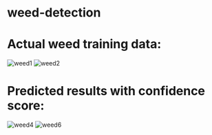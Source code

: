 # weed-detection
# Actual weed training data:
![weed1](https://github.com/lehen20/weed-detection/assets/98393493/92fc1db4-7586-49fc-b903-ebbe38ca3838)
![weed2](https://github.com/lehen20/weed-detection/assets/98393493/7a6e7e6a-7aaa-42ca-be1c-cdd0fbab6c71)

# Predicted results with confidence score: 
![weed4](https://github.com/lehen20/weed-detection/assets/98393493/1284558f-551d-453d-86cd-ffc4efa353c8)
![weed6](https://github.com/lehen20/weed-detection/assets/98393493/6e1792f4-81d1-461f-80d5-66e0941144bf)


